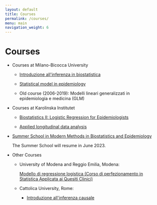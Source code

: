 ```yaml
---
layout: default
title: Courses
permalink: /courses/
menu: main
navigation_weight: 6
---
```


Courses
=====================

- Courses at Milano-Bicocca University

  - [Introduzione all'inferenza in biostatistica](https://elearning.unimib.it/course/info.php?id=45369)

  - [Statistical model in epidemiology](https://elearning.unimib.it/course/info.php?id=45360)

  - Old course (2006-2019): Modelli lineari generalizzati in epidemiologia e medicina (GLM)
- Courses at Karolinska Institutet

  - [Biostatistics II: Logistic Regression for Epidemiologists](https://kiwas.ki.se/katalog/katalog/kurs/9326;jsessionid=3391b1003bdeca674227a50638c4?lang=en)

  - [Applied longitudinal data analysis](https://kiwas.ki.se/katalog/katalog/kurs/9335)
- [Summer School in Modern Methods in Biostatistics and Epidemiology](http://www.biostatepi.org/)

  The Summer School will resume in June 2023.
- Other Courses

  - University of Modena and Reggio Emilia, Modena:

    [Modello di regressione logistica (Corso di perfezionamento in Statistica Applicata ai Quesiti Clinici)](https://statisticamedica.unimore.it/wp-content/uploads/2022/03/Locandina-XII-Edizione-CdP-Statistica-Applicata-ai-Quesiti-Clinici.pdf)

  - Cattolica University, Rome:

    - [Introduzione all'inferenza causale](https://offertaformativa.unicatt.it/master-epidemiologia-e-biostatistica)


<div style="height:50px"></div>

<!---
Useful teaching material
=====================

- [Incidence and mortality of Prostate Cancer in Sweden, gif over time](/downloads/map_rate.gif)  

- [Visualizing multivariate logistic regression (document)](http://rpubs.com/alecri/multivLogistic)  

- [Visualize Type I/II errors: one-sample (z-)test of means](http://alessiocrippa.com/shiny/hp_err)

- [Difference between Binomial and Poisson distribution (web app)](http://alessiocrippa.com/shiny/bin_poi)  

- [Discrete random variables (lab document)](http://rpubs.com/alecri/discr_rv)

- [The Normal distribution (lab document)](http://rpubs.com/alecri/norm_rv)

- [Multivariable (2 dim) linear regression with no interaction (plot)](https://plot.ly/~alecri/216/no-interaction)

- [Multivariable (2 dim) linear regression with interaction (plot)](https://plot.ly/~alecri/214/interaction)
-->
